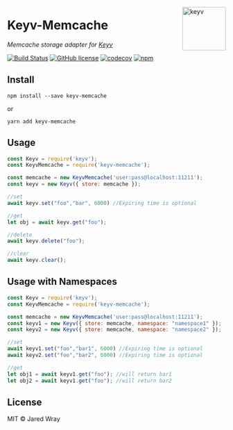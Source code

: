 [<img width="100" align="right" src="https://rawgit.com/lukechilds/keyv/master/media/logo.svg" alt="keyv">](https://github.com/jaredwray/keyv-memcache)

# Keyv-Memcache
_Memcache storage adapter for [Keyv](https://github.com/lukechilds/keyv)_


[![Build Status](https://travis-ci.org/jaredwray/keyv-memcache.svg?branch=master)](https://travis-ci.org/jaredwray/keyv-memcache)
[![GitHub license](https://img.shields.io/github/license/jaredwray/keyv-memcache)](https://github.com/jaredwray/keyv-memcache/blob/master/LICENSE)
[![codecov](https://codecov.io/gh/jaredwray/keyv-memcache/branch/master/graph/badge.svg)](https://codecov.io/gh/jaredwray/keyv-memcache)
[![npm](https://img.shields.io/npm/dm/keyv-memcache)](https://npmjs.com/packages/keyv-memcache)

## Install

```shell
npm install --save keyv-memcache
```
or 
```
yarn add keyv-memcache
```

## Usage

```js
const Keyv = require('keyv');
const KeyvMemcache = require('keyv-memcache');

const memcache = new KeyvMemcache('user:pass@localhost:11211');
const keyv = new Keyv({ store: memcache });

//set 
await keyv.set("foo","bar", 6000) //Expiring time is optional

//get
let obj = await keyv.get("foo");

//delete
await keyv.delete("foo");

//clear
await keyv.clear();

```

## Usage with Namespaces

```js
const Keyv = require('keyv');
const KeyvMemcache = require('keyv-memcache');

const memcache = new KeyvMemcache('user:pass@localhost:11211');
const keyv1 = new Keyv({ store: memcache, namespace: "namespace1" });
const keyv2 = new Keyv({ store: memcache, namespace: "namespace2" });

//set 
await keyv1.set("foo","bar1", 6000) //Expiring time is optional
await keyv2.set("foo","bar2", 6000) //Expiring time is optional

//get
let obj1 = await keyv1.get("foo"); //will return bar1
let obj2 = await keyv1.get("foo"); //will return bar2

```

## License

MIT © Jared Wray
